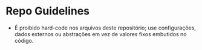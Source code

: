 # Repo Guidelines

- É proibido hard-code nos arquivos deste repositório; use configurações, dados externos ou abstrações em vez de valores fixos embutidos no código.
